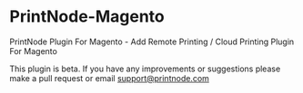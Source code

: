 # PrintNode-Magento
PrintNode Plugin For Magento - Add Remote Printing / Cloud Printing Plugin For Magento

This plugin is beta.  If you have any improvements or suggestions please make a pull request or email support@printnode.com
